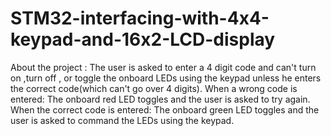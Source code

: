 # STM32-interfacing-with-4x4-keypad-and-16x2-LCD-display
About the project :
The user is asked to enter a 4 digit code and can't turn on ,turn off , or toggle the onboard LEDs using the keypad unless he enters the correct code(which can't go over 4 digits).
When a wrong code is entered: The onboard red LED toggles and the user is asked to try again.
When the correct code is entered: The onboard green LED toggles and the user is asked to command the LEDs using the keypad.
